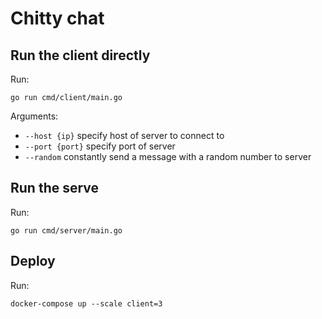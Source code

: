 # Chitty chat
## Run the client directly
Run:
```
go run cmd/client/main.go
```
Arguments:
- `--host {ip}` specify host of server to connect to
- `--port {port}` specify port of server 
- `--random` constantly send a message with a random number to server  

## Run the serve
Run:
```
go run cmd/server/main.go
```

## Deploy
Run:
```
docker-compose up --scale client=3
```
